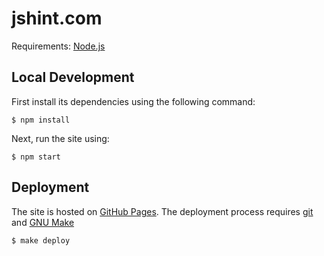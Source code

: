 # jshint.com

Requirements: [Node.js](http://nodejs.org)

## Local Development

First install its dependencies using the following command:

    $ npm install

Next, run the site using:

    $ npm start

## Deployment

The site is hosted on [GitHub Pages](https://pages.github.com/). The deployment
process requires [git](http://www.git-scm.com/) and [GNU
Make](https://www.gnu.org/software/make/)

    $ make deploy
